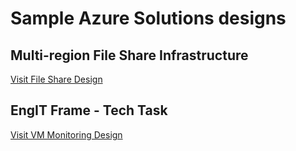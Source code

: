 # Sample Azure Solutions designs

## Multi-region File Share Infrastructure

[Visit File Share Design](./FileShare/Readme.MD)


## EngIT Frame - Tech Task

[Visit VM Monitoring Design](./VMMonitoring/Readme.md)